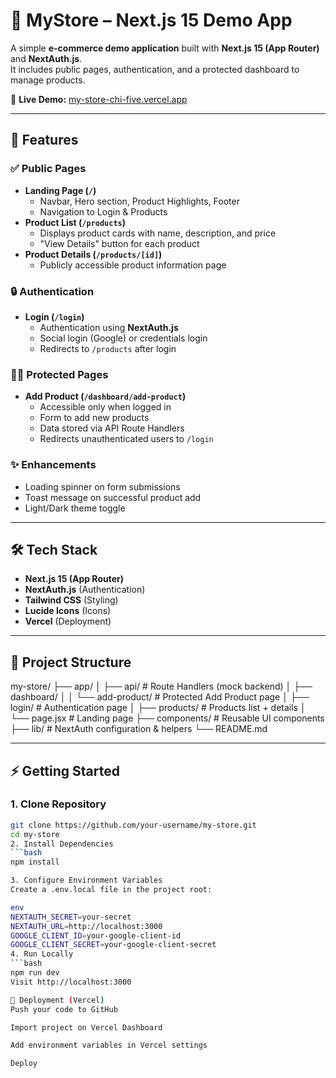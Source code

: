 # 🛒 MyStore – Next.js 15 Demo App

A simple **e-commerce demo application** built with **Next.js 15 (App Router)** and **NextAuth.js**.  
It includes public pages, authentication, and a protected dashboard to manage products.

🔗 **Live Demo:** [my-store-chi-five.vercel.app](https://my-store-chi-five.vercel.app/)

---

## 🚀 Features

### ✅ Public Pages
- **Landing Page (`/`)**
  - Navbar, Hero section, Product Highlights, Footer
  - Navigation to Login & Products
- **Product List (`/products`)**
  - Displays product cards with name, description, and price
  - "View Details" button for each product
- **Product Details (`/products/[id]`)**
  - Publicly accessible product information page

### 🔒 Authentication
- **Login (`/login`)**
  - Authentication using **NextAuth.js**
  - Social login (Google) or credentials login
  - Redirects to `/products` after login

### 👨‍💻 Protected Pages
- **Add Product (`/dashboard/add-product`)**
  - Accessible only when logged in
  - Form to add new products
  - Data stored via API Route Handlers
  - Redirects unauthenticated users to `/login`

### ✨ Enhancements
- Loading spinner on form submissions
- Toast message on successful product add
- Light/Dark theme toggle

---

## 🛠️ Tech Stack

- **Next.js 15 (App Router)**
- **NextAuth.js** (Authentication)
- **Tailwind CSS** (Styling)
- **Lucide Icons** (Icons)
- **Vercel** (Deployment)

---

## 📂 Project Structure

my-store/
├── app/
│ ├── api/ # Route Handlers (mock backend)
│ ├── dashboard/
│ │ └── add-product/ # Protected Add Product page
│ ├── login/ # Authentication page
│ ├── products/ # Products list + details
│ └── page.jsx # Landing page
├── components/ # Reusable UI components
├── lib/ # NextAuth configuration & helpers
└── README.md

---

## ⚡ Getting Started

### 1. Clone Repository
```bash
git clone https://github.com/your-username/my-store.git
cd my-store
2. Install Dependencies
```bash
npm install

3. Configure Environment Variables
Create a .env.local file in the project root:

env
NEXTAUTH_SECRET=your-secret
NEXTAUTH_URL=http://localhost:3000
GOOGLE_CLIENT_ID=your-google-client-id
GOOGLE_CLIENT_SECRET=your-google-client-secret
4. Run Locally
```bash
npm run dev
Visit http://localhost:3000

🚀 Deployment (Vercel)
Push your code to GitHub

Import project on Vercel Dashboard

Add environment variables in Vercel settings

Deploy 

